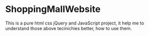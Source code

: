 # ShoppingMallWebsite
This is a pure html css jQuery and JavaScript project, 
it help me to understand those above tecinichies better, how to use them.
